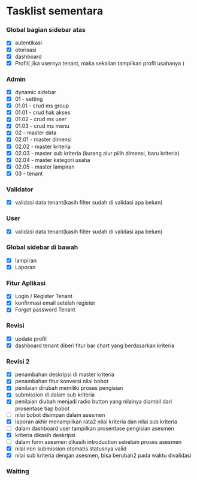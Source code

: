 # Tasklist sementara

### Global bagian sidebar atas

-   [x] autentikasi
-   [x] otorisasi
-   [x] dashboard
-   [x] Profil( jika usernya tenant, maka sekalian tampilkan profil usahanya )

### Admin

-   [x] dynamic sidebar
-   [x] 01 - setting
-   [x] 01.01 - crud ms group
-   [x] 01.01 - crud hak akses
-   [x] 01.02 - crud ms user
-   [x] 01.03 - crud ms menu
-   [x] 02 - master data
-   [x] 02.01 - master dimensi
-   [x] 02.02 - master kriteria
-   [x] 02.03 - master sub kriteria (kurang alur pilih dimensi, baru kriteria)
-   [x] 02.04 - master kategori usaha
-   [x] 02.05 - master lampiran
-   [x] 03 - tenant

### Validator

-   [x] validasi data tenant(kasih filter sudah di validasi apa belum)

### User

-   [x] validasi data tenant(kasih filter sudah di validasi apa belum)

### Global sidebar di bawah

-   [x] lampiran
-   [x] Laporan

### Fitur Aplikasi

-   [x] Login / Register Tenant
-   [x] konfirmasi email setelah register
-   [x] Forgot password Tenant

### Revisi

-   [x] update profil
-   [x] dashboard tenant diberi fitur bar chart yang berdasarkan kriteria

### Revisi 2

-   [x] penambahan deskripsi di master kriteria
-   [x] penambahan fitur konversi nilai bobot
-   [x] penilaian dirubah memiliki proses pengisian
-   [x] submission di dalam sub kriteria
-   [x] penilaian diubah menjadi radio button yang nilainya diambil dari prosentase tiap bobot
-   [ ] nilai bobot disimpan dalam asesmen
-   [x] laporan akhir menampilkan rata2 nilai kriteria dan nilai sub kriteria
-   [ ] dalam dashboard user tampilkan prosentase pengisian asesmen
-   [x] kriteria dikasih deskripsi
-   [ ] dalam form asesmen dikasih introduction sebelum proses asesmen
-   [x] nilai non submission otomatis statusnya valid
-   [x] nilai sub kriteria dengan asesmen, bisa berubah2 pada waktu divalidasi

### Waiting
